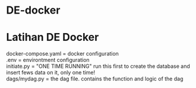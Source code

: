 # DE-docker
Latihan DE Docker
===============================================================
docker-compose.yaml = docker configuration <br>
.env = environtment configuration <br>
initiate.py = "ONE TIME RUNNING" run this first to create the database and insert fews data on it, only one time!<br>
dags/mydag.py = the dag file. contains the function and logic of the dag
